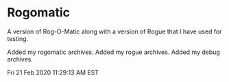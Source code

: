 # Rogomatic

  A version of Rog-O-Matic along with a version of Rogue that I have used for testing.

  Added my rogomatic archives.
  Added my rogue archives.
  Added my debug archives.


Fri 21 Feb 2020 11:29:13 AM EST
